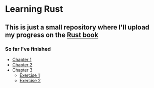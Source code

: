 # Learning Rust

## This is just a small repository where I'll upload my progress on the [Rust book](https://doc.rust-lang.org/book)

### So far I've finished

* [Chapter 1](hello_world/)
* [Chapter 2](guessing_game/)
* Chapter 3
  * [Exercise 1](fahrenheit_celsius_converter/)
  * [Exercise 2](nth_fibonacci_number/)
